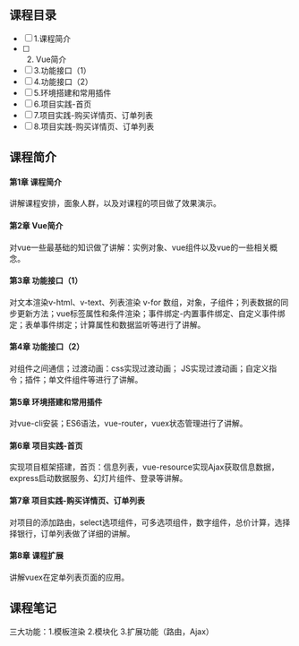 ## 课程目录 
- [ ] 1.课程简介
- [ ] 2. Vue简介
- [ ] 3.功能接口（1）
- [ ] 4.功能接口（2）
- [ ] 5.环境搭建和常用插件
- [ ] 6.项目实践-首页
- [ ] 7.项目实践-购买详情页、订单列表
- [ ] 8.项目实践-购买详情页、订单列表

## 课程简介
#### 第1章 课程简介
讲解课程安排，面象人群，以及对课程的项目做了效果演示。
#### 第2章 Vue简介
对vue一些最基础的知识做了讲解：实例对象、vue组件以及vue的一些相关概念。
#### 第3章 功能接口（1）
对文本渲染v-html、v-text、列表渲染 v-for 数组，对象，子组件；列表数据的同步更新方法；vue标签属性和条件渲染；事件绑定-内置事件绑定、自定义事件绑定；表单事件绑定；计算属性和数据监听等进行了讲解。
#### 第4章 功能接口（2）
对组件之间通信；过渡动画：css实现过渡动画； JS实现过渡动画；自定义指令；插件；单文件组件等进行了讲解。
#### 第5章 环境搭建和常用插件
对vue-cli安装；ES6语法，vue-router，vuex状态管理进行了讲解。
#### 第6章 项目实践-首页
实现项目框架搭建，首页：信息列表，vue-resource实现Ajax获取信息数据，express启动数据服务、幻灯片组件、登录等讲解。
#### 第7章 项目实践-购买详情页、订单列表
对项目的添加路由，select选项组件，可多选项组件，数字组件，总价计算，选择择银行，订单列表做了详细的讲解。
#### 第8章 课程扩展
讲解vuex在定单列表页面的应用。

## 课程笔记  
三大功能：1.模板渲染 2.模块化 3.扩展功能（路由，Ajax）

